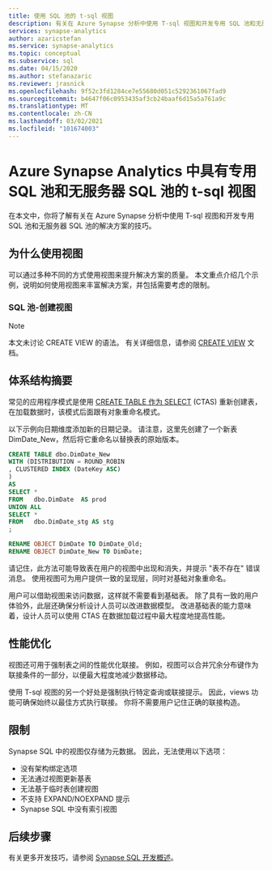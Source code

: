 ```yaml
---
title: 使用 SQL 池的 t-sql 视图
description: 有关在 Azure Synapse 分析中使用 T-sql 视图和开发专用 SQL 池和无服务器 SQL 池的解决方案的技巧。
services: synapse-analytics
author: azaricstefan
ms.service: synapse-analytics
ms.topic: conceptual
ms.subservice: sql
ms.date: 04/15/2020
ms.author: stefanazaric
ms.reviewer: jrasnick
ms.openlocfilehash: 9f52c3fd1284ce7e55680d051c5292361067fad9
ms.sourcegitcommit: b4647f06c0953435af3cb24baaf6d15a5a761a9c
ms.translationtype: MT
ms.contentlocale: zh-CN
ms.lasthandoff: 03/02/2021
ms.locfileid: "101674003"
---
```

# <a name="t-sql-views-with-dedicated-sql-pool-and-serverless-sql-pool-in-azure-synapse-analytics"></a>Azure Synapse Analytics 中具有专用 SQL 池和无服务器 SQL 池的 t-sql 视图

在本文中，你将了解有关在 Azure Synapse 分析中使用 T-sql 视图和开发专用 SQL 池和无服务器 SQL 池的解决方案的技巧。

## <a name="why-use-views"></a>为什么使用视图

可以通过多种不同的方式使用视图来提升解决方案的质量。  本文重点介绍几个示例，说明如何使用视图来丰富解决方案，并包括需要考虑的限制。

### <a name="sql-pool---create-view"></a>SQL 池-创建视图

> [!NOTE]
> 本文未讨论 CREATE VIEW 的语法。 有关详细信息，请参阅 [CREATE VIEW](/sql/t-sql/statements/create-view-transact-sql?view=azure-sqldw-latest&preserve-view=true) 文档。

## <a name="architectural-abstraction"></a>体系结构摘要

常见的应用程序模式是使用 [CREATE TABLE 作为 SELECT](/sql/t-sql/statements/create-table-as-select-azure-sql-data-warehouse?view=azure-sqldw-latest&preserve-view=true) (CTAS) 重新创建表，在加载数据时，该模式后面跟有对象重命名模式。

以下示例向日期维度添加新的日期记录。 请注意，这里先创建了一个新表 DimDate_New，然后将它重命名以替换表的原始版本。

```sql
CREATE TABLE dbo.DimDate_New
WITH (DISTRIBUTION = ROUND_ROBIN
, CLUSTERED INDEX (DateKey ASC)
)
AS
SELECT *
FROM   dbo.DimDate  AS prod
UNION ALL
SELECT *
FROM   dbo.DimDate_stg AS stg
;

RENAME OBJECT DimDate TO DimDate_Old;
RENAME OBJECT DimDate_New TO DimDate;
```

请记住，此方法可能导致表在用户的视图中出现和消失，并提示 "表不存在" 错误消息。 使用视图可为用户提供一致的呈现层，同时对基础对象重命名。

用户可以借助视图来访问数据，这样就不需要看到基础表。 除了具有一致的用户体验外，此层还确保分析设计人员可以改进数据模型。 改进基础表的能力意味着，设计人员可以使用 CTAS 在数据加载过程中最大程度地提高性能。

## <a name="performance-optimization"></a>性能优化

视图还可用于强制表之间的性能优化联接。 例如，视图可以合并冗余分布键作为联接条件的一部分，以便最大程度地减少数据移动。

使用 T-sql 视图的另一个好处是强制执行特定查询或联接提示。 因此，views 功能可确保始终以最佳方式执行联接。 你将不需要用户记住正确的联接构造。

## <a name="limitations"></a>限制

Synapse SQL 中的视图仅存储为元数据。 因此，无法使用以下选项：

* 没有架构绑定选项
* 无法通过视图更新基表
* 无法基于临时表创建视图
* 不支持 EXPAND/NOEXPAND 提示
* Synapse SQL 中没有索引视图

## <a name="next-steps"></a>后续步骤

有关更多开发技巧，请参阅 [Synapse SQL 开发概述](develop-overview.md)。



